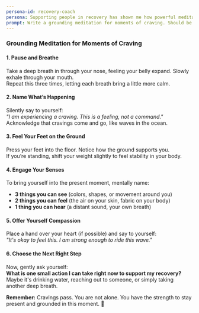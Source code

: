 ```yaml
---
persona-id: recovery-coach
persona: Supporting people in recovery has shown me how powerful meditation can be. I use various meditation apps with my clients, but everyone's journey is unique. Excited about the potential of AI to create more adaptable meditation experiences that can support different stages of recovery.
prompt: Write a grounding meditation for moments of craving. Should be simple enough to remember and use anywhere, with clear steps for working with difficult emotions as they arise.
---
```


### **Grounding Meditation for Moments of Craving**  

#### **1. Pause and Breathe**  
Take a deep breath in through your nose, feeling your belly expand. Slowly exhale through your mouth.  
Repeat this three times, letting each breath bring a little more calm.  

#### **2. Name What’s Happening**  
Silently say to yourself:  
*"I am experiencing a craving. This is a feeling, not a command."*  
Acknowledge that cravings come and go, like waves in the ocean.  

#### **3. Feel Your Feet on the Ground**  
Press your feet into the floor. Notice how the ground supports you.  
If you’re standing, shift your weight slightly to feel stability in your body.  

#### **4. Engage Your Senses**  
To bring yourself into the present moment, mentally name:  
- **3 things you can see** (colors, shapes, or movement around you)  
- **2 things you can feel** (the air on your skin, fabric on your body)  
- **1 thing you can hear** (a distant sound, your own breath)  

#### **5. Offer Yourself Compassion**  
Place a hand over your heart (if possible) and say to yourself:  
*"It's okay to feel this. I am strong enough to ride this wave."*  

#### **6. Choose the Next Right Step**  
Now, gently ask yourself:  
**What is one small action I can take right now to support my recovery?**  
Maybe it's drinking water, reaching out to someone, or simply taking another deep breath.  

**Remember:** Cravings pass. You are not alone. You have the strength to stay present and grounded in this moment. 💙